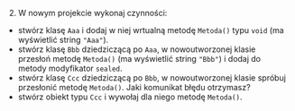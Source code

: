 2. W nowym projekcie wykonaj czynności:
* stwórz klasę `Aaa` i dodaj w niej wrtualną metodę `Metoda()` typu `void` (ma wyświetlić string `"Aaa"`).
* stwórz klasę `Bbb` dziedziczącą po `Aaa`, w nowoutworzonej klasie przesłoń metodę `Metoda()` (ma wyświetlić string `"Bbb"`) i dodaj do metody modyfikator `sealed`.
* stwórz klasę `Ccc` dziedziczącą po `Bbb`, w nowoutworzonej klasie spróbuj przesłonić metodę `Metoda()`. Jaki komunikat błędu otrzymasz?
* stwórz obiekt typu `Ccc` i wywołaj dla niego metodę `Metoda()`.
